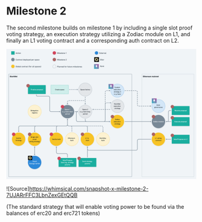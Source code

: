 # Milestone 2

The second milestone builds on milestone 1 by including a single slot proof voting strategy, an execution strategy utilizing a Zodiac module on L1, and finally an L1 voting contract and a corresponding auth contract on L2. 

![](./2-architecture.png)

![Source]https://whimsical.com/snapshot-x-milestone-2-7UJARrFFC3LbnZexGEtQQB


(The standard strategy that will enable voting power to be found via the balances of erc20 and erc721 tokens)
